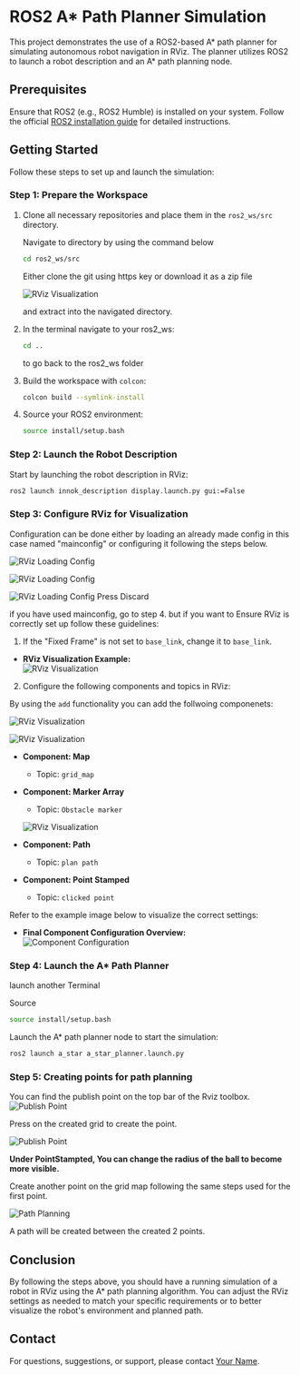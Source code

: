 # ROS2 A* Path Planner Simulation

This project demonstrates the use of a ROS2-based A* path planner for simulating autonomous robot navigation in RViz. The planner utilizes ROS2 to launch a robot description and an A* path planning node.

## Prerequisites

Ensure that ROS2 (e.g., ROS2 Humble) is installed on your system. Follow the official [ROS2 installation guide](https://docs.ros.org/en/foxy/Installation.html) for detailed instructions.

## Getting Started

Follow these steps to set up and launch the simulation:

### Step 1: Prepare the Workspace

1. Clone all necessary repositories and place them in the `ros2_ws/src` directory.

    Navigate to directory by using the command below

    ```bash
    cd ros2_ws/src
    ```

    Either clone the git using https key or download it as a zip file 

    ![RViz Visualization](screenshots/Screenshot_7.png)

    and extract into the navigated directory.


2. In the terminal navigate to your ros2_ws:

    ```bash
    cd ..
    ```
    to go back to the ros2_ws folder

3. Build the workspace with `colcon`:

    ```bash
    colcon build --symlink-install
    ```

4. Source your ROS2 environment:

    ```bash
    source install/setup.bash
    ```

### Step 2: Launch the Robot Description

Start by launching the robot description in RViz:

```bash
ros2 launch innok_description display.launch.py gui:=False
```

### Step 3: Configure RViz for Visualization

Configuration can be done either by loading an already made config in this case named "mainconfig" or configuring it following the steps below.

![RViz Loading Config](screenshots/Screenshot_8.png)

![RViz Loading Config](screenshots/Screenshot_9.jpg)

![RViz Loading Config](screenshots/Screenshot_13.jpg)
Press Discard


if you have used mainconfig, go to step 4. but if you want to Ensure RViz is correctly set up follow these guidelines:


1. If the "Fixed Frame" is not set to `base_link`, change it to 
`base_link`.

- **RViz Visualization Example:**  
  ![RViz Visualization](screenshots/Screenshot_5.png)

2. Configure the following components and topics in RViz:

By using the `add` functionality you can add the follwoing componenets:

 ![RViz Visualization](screenshots/Screenshot_2.png)

![RViz Visualization](screenshots/Screenshot_3.png) 


   - **Component: Map**  
     - Topic: `grid_map`  

   - **Component: Marker Array**  
     - Topic: `Obstacle marker`

     ![RViz Visualization](screenshots/Screenshot_6.png) 

   - **Component: Path**  
     - Topic: `plan path`

   - **Component: Point Stamped**  
     - Topic: `clicked point`

Refer to the example image below to visualize the correct settings:

- **Final Component Configuration Overview:**  
  ![Component Configuration](screenshots/Screenshot_14.jpeg)


### Step 4: Launch the A* Path Planner
launch another Terminal
   
Source
```bash
source install/setup.bash
```
    
Launch the A* path planner node to start the simulation:

```bash
ros2 launch a_star a_star_planner.launch.py
```


### Step 5: Creating points for path planning

You can find the publish point on the top bar of the Rviz toolbox.
![Publish Point](screenshots/Screenshot_12.jpeg)

Press on the created grid to create the point.

![Publish Point](screenshots/Screenshot_10.jpeg)

**Under PointStampted, You can change the radius of the ball to become more visible.**

Create another point on the grid map following the same steps used for the first point.

![Path Planning](screenshots/Screenshot_11.jpeg)

A path will be created between the created 2 points. 


## Conclusion

By following the steps above, you should have a running simulation of a robot in RViz using the A* path planning algorithm. You can adjust the RViz settings as needed to match your specific requirements or to better visualize the robot's environment and planned path.


## Contact

For questions, suggestions, or support, please contact [Your Name](mailto:your.email@example.com).
